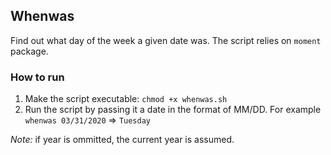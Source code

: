 ## Whenwas
Find out what day of the week a given date was.
The script relies on `moment` package.  

### How to run
1. Make the script executable: `chmod +x whenwas.sh`
2. Run the script by passing it a date in the format of MM/DD.  For example `whenwas 03/31/2020` => `Tuesday`  

*Note:* if year is ommitted, the current year is assumed.